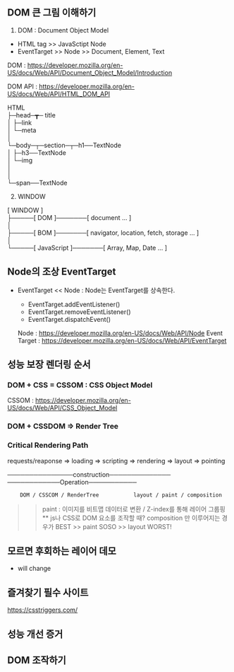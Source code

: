 ## DOM 큰 그림 이해하기

1. DOM : Document Object Model
- HTML tag >> JavaSctipt Node 
- EventTarget >> Node >> Document, Element, Text

DOM : https://developer.mozilla.org/en-US/docs/Web/API/Document_Object_Model/Introduction

DOM API : https://developer.mozilla.org/en-US/docs/Web/API/HTML_DOM_API

HTML  
  ├─head─┳─ title  
   │      ├─link  
   │      └─meta  
   │  
  └─body─┬─section─┬─h1──TextNode  
         │         ├─h3──TextNode  
         │         └─img  
         │  
         │  
         └─span──TextNode  
  
2. WINDOW

[ WINDOW ]  
  ├─────[ DOM ]───────[ document ... ]  
  │  
  ├─────[ BOM ]───────[ navigator, location, fetch, storage ... ]  
  │  
  └─────[ JavaScript ]───────[ Array, Map, Date ... ]  


## Node의 조상 EventTarget

- EventTarget <<  Node : Node는 EventTarget를 상속한다.
  - EventTarget.addEventListener()
  - EventTarget.removeEventListener()
  - EventTarget.dispatchEvent()

  Node : https://developer.mozilla.org/en-US/docs/Web/API/Node
  Event Target : https://developer.mozilla.org/en-US/docs/Web/API/EventTarget


## 성능 보장 렌더링 순서
### DOM + CSS = CSSOM : CSS Object Model

CSSOM : https://developer.mozilla.org/en-US/docs/Web/API/CSS_Object_Model

### DOM + CSSDOM => Render Tree

### Critical Rendering Path

requests/reaponse => loading => scripting => rendering => layout => pointing

───────────────construction────────────── ────────────Operation───────────

        DOM / CSSCOM / RenderTree           layout / paint / composition


>>paint : 이미지를 비트맵 데이터로 변환 / Z-index를 통해 레이어 그룹핑
** js나 CSS로 DOM 요소를 조작할 때? composition 만 이루어지는 경우가 BEST >> paint SOSO >> layout WORST!

## 모르면 후회하는 레이어 데모 
* will change 


## 즐겨찾기 필수 사이트 
https://csstriggers.com/

## 성능 개선 증거

## DOM 조작하기
